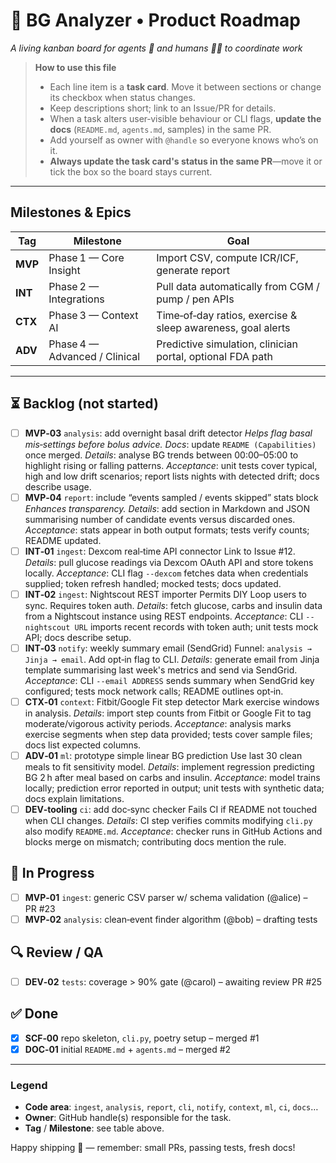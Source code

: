 # 📌 BG Analyzer • Product Roadmap

*A living kanban board for agents 🤖 and humans 🧑‍💻 to coordinate work*

> **How to use this file**
>
> * Each line item is a **task card**.  Move it between sections or change its checkbox when status changes.
> * Keep descriptions short; link to an Issue/PR for details.
> * When a task alters user‑visible behaviour or CLI flags, **update the docs** (`README.md`, `agents.md`, samples) in the same PR.
> * Add yourself as owner with `@handle` so everyone knows who’s on it.
> * **Always update the task card's status in the same PR**—move it or tick the box so the board stays current.

---

## Milestones & Epics

| Tag     | Milestone                     | Goal                                                        |
| ------- | ----------------------------- | ----------------------------------------------------------- |
| **MVP** | Phase 1 — Core Insight        | Import CSV, compute ICR/ICF, generate report                |
| **INT** | Phase 2 — Integrations        | Pull data automatically from CGM / pump / pen APIs          |
| **CTX** | Phase 3 — Context AI          | Time‑of‑day ratios, exercise & sleep awareness, goal alerts |
| **ADV** | Phase 4 — Advanced / Clinical | Predictive simulation, clinician portal, optional FDA path  |

---

## ⏳ Backlog (not started)

* [ ] **MVP‑03** `analysis`: add overnight basal drift detector
  *Helps flag basal mis‑settings before bolus advice.*
  *Docs*: update `README (Capabilities)` once merged.
  *Details*: analyse BG trends between 00:00–05:00 to highlight rising or falling patterns.
  *Acceptance*: unit tests cover typical, high and low drift scenarios; report lists nights with detected drift; docs describe usage.
* [ ] **MVP‑04** `report`: include “events sampled / events skipped” stats block
  *Enhances transparency.*
  *Details*: add section in Markdown and JSON summarising number of candidate events versus discarded ones.
  *Acceptance*: stats appear in both output formats; tests verify counts; README updated.
* [ ] **INT‑01** `ingest`: Dexcom real‑time API connector
  Link to Issue #12.
  *Details*: pull glucose readings via Dexcom OAuth API and store tokens locally.
  *Acceptance*: CLI flag `--dexcom` fetches data when credentials supplied; token refresh handled; mocked tests; docs updated.
* [ ] **INT‑02** `ingest`: Nightscout REST importer
  Permits DIY Loop users to sync.  Requires token auth.
  *Details*: fetch glucose, carbs and insulin data from a Nightscout instance using REST endpoints.
  *Acceptance*: CLI `--nightscout URL` imports recent records with token auth; unit tests mock API; docs describe setup.
* [ ] **INT‑03** `notify`: weekly summary email (SendGrid)
  Funnel: `analysis → Jinja → email`.  Add opt‑in flag to CLI.
  *Details*: generate email from Jinja template summarising last week's metrics and send via SendGrid.
  *Acceptance*: CLI `--email ADDRESS` sends summary when SendGrid key configured; tests mock network calls; README outlines opt‑in.
* [ ] **CTX‑01** `context`: Fitbit/Google Fit step detector
  Mark exercise windows in analysis.
  *Details*: import step counts from Fitbit or Google Fit to tag moderate/vigorous activity periods.
  *Acceptance*: analysis marks exercise segments when step data provided; tests cover sample files; docs list expected columns.
* [ ] **ADV‑01** `ml`: prototype simple linear BG prediction
  Use last 30 clean meals to fit sensitivity model.
  *Details*: implement regression predicting BG 2 h after meal based on carbs and insulin.
  *Acceptance*: model trains locally; prediction error reported in output; unit tests with synthetic data; docs explain limitations.
* [ ] **DEV‑tooling** `ci`: add doc‑sync checker
  Fails CI if README not touched when CLI changes.
  *Details*: CI step verifies commits modifying `cli.py` also modify `README.md`.
  *Acceptance*: checker runs in GitHub Actions and blocks merge on mismatch; contributing docs mention the rule.

## 🚧 In Progress

* [ ] **MVP‑01** `ingest`: generic CSV parser w/ schema validation (@alice) – PR #23
* [ ] **MVP‑02** `analysis`: clean‑event finder algorithm (@bob) – drafting tests

## 🔍 Review / QA

* [ ] **DEV‑02** `tests`: coverage > 90% gate (@carol) – awaiting review PR #25

## ✅ Done

* [x] **SCF‑00** repo skeleton, `cli.py`, poetry setup – merged #1
* [x] **DOC‑01** initial `README.md` + `agents.md` – merged #2

---

### Legend

* **Code area**: `ingest`, `analysis`, `report`, `cli`, `notify`, `context`, `ml`, `ci`, `docs`…
* **Owner**: GitHub handle(s) responsible for the task.
* **Tag** / **Milestone**: see table above.

Happy shipping 🚀  — remember: small PRs, passing tests, fresh docs!
